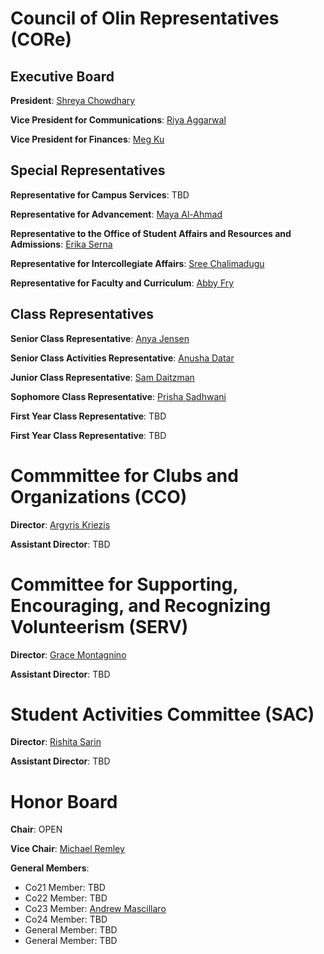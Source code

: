 # Council of Olin Representatives (CORe)

## Executive Board
**President**: [Shreya Chowdhary](mailto:schowdhary@olin.edu)

**Vice President for Communications**: [Riya Aggarwal](mailto:raggarwal@olin.edu)

**Vice President for Finances**: [Meg Ku](mailto:mku@olin.edu)

## Special Representatives
**Representative for Campus Services**: TBD

**Representative for Advancement**: [Maya Al-Ahmad](mailto:mahmad1@olin.edu)

**Representative to the Office of Student Affairs and Resources and Admissions**: [Erika Serna](eserna@olin.edu)

**Representative for Intercollegiate Affairs**: [Sree Chalimadugu](schalimadugu@olin.edu)

**Representative for Faculty and Curriculum**: [Abby Fry](afry@olin.edu)

## Class Representatives
**Senior Class Representative**: [Anya Jensen](mailto:ajensen@olin.edu)

**Senior Class Activities Representative**: [Anusha Datar](mailto:adatar@olin.edu)

**Junior Class Representative**: [Sam Daitzman](sdaitzman@olin.edu)

**Sophomore Class Representative**: [Prisha Sadhwani](psadhwani@olin.edu)

**First Year Class Representative**: TBD

**First Year Class Representative**: TBD

# Commmittee for Clubs and Organizations (CCO)
**Director**: [Argyris Kriezis](mailto:akriezis@olin.edu)

**Assistant Director**: TBD

# Committee for Supporting, Encouraging, and Recognizing Volunteerism (SERV) 
**Director**: [Grace Montagnino](mailto:gmontagnino@olin.edu)

**Assistant Director**: TBD

# Student Activities Committee (SAC)
**Director**: [Rishita Sarin](mailto:rsarin@olin.edu)

**Assistant Director**: TBD

# Honor Board
**Chair**: OPEN

**Vice Chair**: [Michael Remley](mailto:mremley@olin.edu)

**General Members**:
* Co21 Member: TBD
* Co22 Member: TBD
* Co23 Member: [Andrew Mascillaro](mailto:amascillaro@olin.edu)
* Co24 Member: TBD
* General Member: TBD
* General Member: TBD
